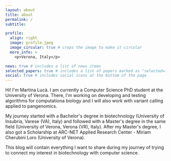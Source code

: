 ```yaml
---
layout: about
title: about
permalink: /
subtitle: 

profile:
  align: right
  image: profile.jpeg
  image_circular: true # crops the image to make it circular
  more_info: >
    <p>Verona, Italy</p>

news: true # includes a list of news items
selected_papers: true # includes a list of papers marked as "selected={true}"
social: true # includes social icons at the bottom of the page
---
```


Hi! I'm Martina Lucà. I am currently a Computer Science PhD student at the University of Verona. There, I'm working on developing and testing algorithms for computationa biology and I will also work with variant calling applied to pangenomics. 

My journey started with a Bachelor's degree in biotechnology (University of Insubria, Varese (VA), Italy) and followed with a Master's degree in the same field (University of Verona, Verona (VR), Italy). After my Master's degree, I also got a Scholarship at ARC-NET Applied Research Center - Miriam Cherubini Loro (University of Verona).

This blog will contain everything I want to share during my journey of trying to connect my interest in biotechnology with computer science. 